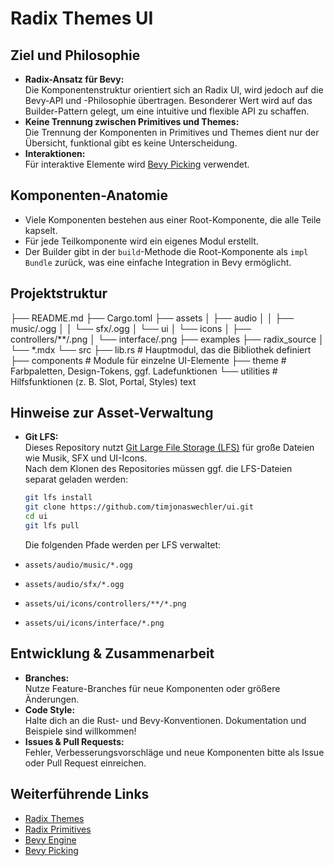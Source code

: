 # Radix Themes UI

## Ziel und Philosophie

- **Radix-Ansatz für Bevy:**  
  Die Komponentenstruktur orientiert sich an Radix UI, wird jedoch auf die Bevy-API und -Philosophie übertragen. Besonderer Wert wird auf das Builder-Pattern gelegt, um eine intuitive und flexible API zu schaffen.
- **Keine Trennung zwischen Primitives und Themes:**  
  Die Trennung der Komponenten in Primitives und Themes dient nur der Übersicht, funktional gibt es keine Unterscheidung.
- **Interaktionen:**  
  Für interaktive Elemente wird [Bevy Picking](https://docs.rs/bevy_picking/latest/bevy_picking/) verwendet.

## Komponenten-Anatomie

- Viele Komponenten bestehen aus einer Root-Komponente, die alle Teile kapselt.
- Für jede Teilkomponente wird ein eigenes Modul erstellt.
- Der Builder gibt in der `build`-Methode die Root-Komponente als `impl Bundle` zurück, was eine einfache Integration in Bevy ermöglicht.

## Projektstruktur

├── README.md
├── Cargo.toml
├── assets
│ ├── audio
│ │ ├── music/.ogg
│ │ └── sfx/.ogg
│ └── ui
│ └── icons
│ ├── controllers/**/.png
│ └── interface/.png
├── examples
├── radix_source
│ └── *.mdx
└── src
├── lib.rs # Hauptmodul, das die Bibliothek definiert
├── components # Module für einzelne UI-Elemente
├── theme # Farbpaletten, Design-Tokens, ggf. Ladefunktionen
└── utilities # Hilfsfunktionen (z. B. Slot, Portal, Styles)
text

## Hinweise zur Asset-Verwaltung

- **Git LFS:**  
  Dieses Repository nutzt [Git Large File Storage (LFS)](https://git-lfs.com/) für große Dateien wie Musik, SFX und UI-Icons.  
  Nach dem Klonen des Repositories müssen ggf. die LFS-Dateien separat geladen werden:
  ```bash
  git lfs install
  git clone https://github.com/timjonaswechler/ui.git
  cd ui
  git lfs pull
  ```

  Die folgenden Pfade werden per LFS verwaltet:
- `assets/audio/music/*.ogg`
- `assets/audio/sfx/*.ogg`
- `assets/ui/icons/controllers/**/*.png`
- `assets/ui/icons/interface/*.png`

## Entwicklung & Zusammenarbeit

- **Branches:**  
Nutze Feature-Branches für neue Komponenten oder größere Änderungen.
- **Code Style:**  
Halte dich an die Rust- und Bevy-Konventionen. Dokumentation und Beispiele sind willkommen!
- **Issues & Pull Requests:**  
Fehler, Verbesserungsvorschläge und neue Komponenten bitte als Issue oder Pull Request einreichen.

## Weiterführende Links

- [Radix Themes](https://www.radix-ui.com/themes)
- [Radix Primitives](https://www.radix-ui.com/primitives)
- [Bevy Engine](https://bevyengine.org/)
- [Bevy Picking](https://docs.rs/bevy_picking/latest/bevy_picking/)
